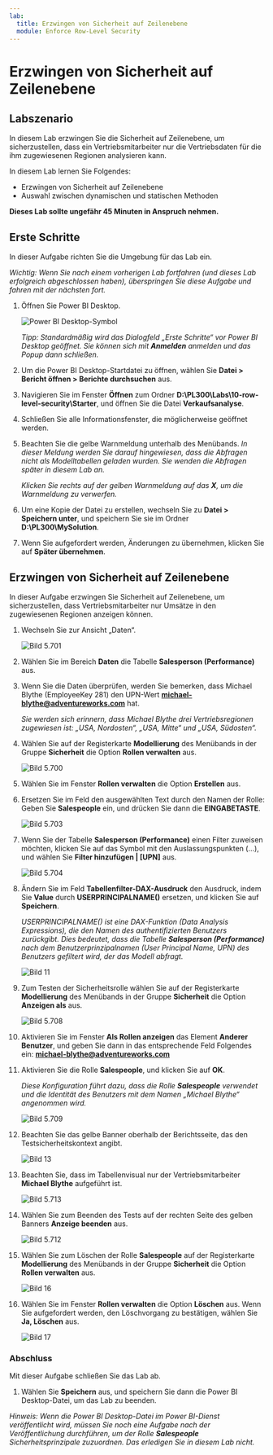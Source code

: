 ```yaml
---
lab:
  title: Erzwingen von Sicherheit auf Zeilenebene
  module: Enforce Row-Level Security
---
```



# **Erzwingen von Sicherheit auf Zeilenebene**

## **Labszenario**

In diesem Lab erzwingen Sie die Sicherheit auf Zeilenebene, um sicherzustellen, dass ein Vertriebsmitarbeiter nur die Vertriebsdaten für die ihm zugewiesenen Regionen analysieren kann.

In diesem Lab lernen Sie Folgendes:

- Erzwingen von Sicherheit auf Zeilenebene
- Auswahl zwischen dynamischen und statischen Methoden

**Dieses Lab sollte ungefähr 45 Minuten in Anspruch nehmen.**

## **Erste Schritte**

In dieser Aufgabe richten Sie die Umgebung für das Lab ein.

*Wichtig: Wenn Sie nach einem vorherigen Lab fortfahren (und dieses Lab erfolgreich abgeschlossen haben), überspringen Sie diese Aufgabe und fahren mit der nächsten fort.*

1. Öffnen Sie Power BI Desktop.

    ![Power BI Desktop-Symbol](Linked_image_Files/02-load-data-with-power-query-in-power-bi-desktop_image1.png)

    *Tipp: Standardmäßig wird das Dialogfeld „Erste Schritte“ vor Power BI Desktop geöffnet. Sie können sich mit **Anmelden** anmelden und das Popup dann schließen.*

1. Um die Power BI Desktop-Startdatei zu öffnen, wählen Sie **Datei > Bericht öffnen > Berichte durchsuchen** aus.

1. Navigieren Sie im Fenster **Öffnen** zum Ordner **D:\PL300\Labs\10-row-level-security\Starter**, und öffnen Sie die Datei **Verkaufsanalyse**.

1. Schließen Sie alle Informationsfenster, die möglicherweise geöffnet werden.

1. Beachten Sie die gelbe Warnmeldung unterhalb des Menübands. *In dieser Meldung werden Sie darauf hingewiesen, dass die Abfragen nicht als Modelltabellen geladen wurden. Sie wenden die Abfragen später in diesem Lab an.*
    
    *Klicken Sie rechts auf der gelben Warnmeldung auf das **X**, um die Warnmeldung zu verwerfen.*

1. Um eine Kopie der Datei zu erstellen, wechseln Sie zu **Datei > Speichern unter**, und speichern Sie sie im Ordner **D:\PL300\MySolution**.

1. Wenn Sie aufgefordert werden, Änderungen zu übernehmen, klicken Sie auf **Später übernehmen**.

## **Erzwingen von Sicherheit auf Zeilenebene**

In dieser Aufgabe erzwingen Sie Sicherheit auf Zeilenebene, um sicherzustellen, dass Vertriebsmitarbeiter nur Umsätze in den zugewiesenen Regionen anzeigen können.

1. Wechseln Sie zur Ansicht „Daten“.

   ![Bild 5.701](Linked_image_Files/04-configure-data-model-in-power-bi-desktop-advanced_image20.png)

1. Wählen Sie im Bereich **Daten** die Tabelle **Salesperson (Performance)** aus.


1. Wenn Sie die Daten überprüfen, werden Sie bemerken, dass Michael Blythe (EmployeeKey 281) den UPN-Wert **michael-blythe@adventureworks.com** hat.
    
    *Sie werden sich erinnern, dass Michael Blythe drei Vertriebsregionen zugewiesen ist: „USA, Nordosten“, „USA, Mitte“ und „USA, Südosten“.*

1. Wählen Sie auf der Registerkarte **Modellierung** des Menübands in der Gruppe **Sicherheit** die Option **Rollen verwalten** aus.

    ![Bild 5.700](Linked_image_Files/04-configure-data-model-in-power-bi-desktop-advanced_image21.png)

1. Wählen Sie im Fenster **Rollen verwalten** die Option **Erstellen** aus.

1. Ersetzen Sie im Feld den ausgewählten Text durch den Namen der Rolle: Geben Sie **Salespeople** ein, und drücken Sie dann die **EINGABETASTE**.

   ![Bild 5.703](Linked_image_Files/04-configure-data-model-in-power-bi-desktop-advanced_image23.png)

1. Wenn Sie der Tabelle **Salesperson (Performance)** einen Filter zuweisen möchten, klicken Sie auf das Symbol mit den Auslassungspunkten (...), und wählen Sie **Filter hinzufügen \| [UPN]** aus.

   ![Bild 5.704](Linked_image_Files/04-configure-data-model-in-power-bi-desktop-advanced_image24.png)

1. Ändern Sie im Feld **Tabellenfilter-DAX-Ausdruck** den Ausdruck, indem Sie **Value** durch **USERPRINCIPALNAME()** ersetzen, und klicken Sie auf **Speichern**.
    
    *USERPRINCIPALNAME() ist eine DAX-Funktion (Data Analysis Expressions), die den Namen des authentifizierten Benutzers zurückgibt. Dies bedeutet, dass die Tabelle **Salesperson (Performance)** nach dem Benutzerprinzipalnamen (User Principal Name, UPN) des Benutzers gefiltert wird, der das Modell abfragt.*

   ![Bild 11](Linked_image_Files/04-configure-data-model-in-power-bi-desktop-advanced_image25.png)

1. Zum Testen der Sicherheitsrolle wählen Sie auf der Registerkarte **Modellierung** des Menübands in der Gruppe **Sicherheit** die Option **Anzeigen als** aus.

   ![Bild 5.708](Linked_image_Files/04-configure-data-model-in-power-bi-desktop-advanced_image27.png)

1. Aktivieren Sie im Fenster **Als Rollen anzeigen** das Element **Anderer Benutzer**, und geben Sie dann in das entsprechende Feld Folgendes ein: **michael-blythe@adventureworks.com**

1. Aktivieren Sie die Rolle **Salespeople**, und klicken Sie auf **OK**.
    
    *Diese Konfiguration führt dazu, dass die Rolle **Salespeople** verwendet und die Identität des Benutzers mit dem Namen „Michael Blythe“ angenommen wird.*

   ![Bild 5.709](Linked_image_Files/04-configure-data-model-in-power-bi-desktop-advanced_image28.png)

1. Beachten Sie das gelbe Banner oberhalb der Berichtsseite, das den Testsicherheitskontext angibt.

   ![Bild 13](Linked_image_Files/04-configure-data-model-in-power-bi-desktop-advanced_image30.png)

1. Beachten Sie, dass im Tabellenvisual nur der Vertriebsmitarbeiter **Michael Blythe** aufgeführt ist.

   ![Bild 5.713](Linked_image_Files/04-configure-data-model-in-power-bi-desktop-advanced_image31.png)

1. Wählen Sie zum Beenden des Tests auf der rechten Seite des gelben Banners **Anzeige beenden** aus.

   ![Bild 5.712](Linked_image_Files/04-configure-data-model-in-power-bi-desktop-advanced_image32.png)

1. Wählen Sie zum Löschen der Rolle **Salespeople** auf der Registerkarte **Modellierung** des Menübands in der Gruppe **Sicherheit** die Option **Rollen verwalten** aus.

   ![Bild 16](Linked_image_Files/04-configure-data-model-in-power-bi-desktop-advanced_image33.png)

1. Wählen Sie im Fenster **Rollen verwalten** die Option **Löschen** aus. Wenn Sie aufgefordert werden, den Löschvorgang zu bestätigen, wählen Sie **Ja, Löschen** aus.

   ![Bild 17](Linked_image_Files/04-configure-data-model-in-power-bi-desktop-advanced_image34.png)

### **Abschluss**

Mit dieser Aufgabe schließen Sie das Lab ab.

1. Wählen Sie **Speichern** aus, und speichern Sie dann die Power BI Desktop-Datei, um das Lab zu beenden.

*Hinweis: Wenn die Power BI Desktop-Datei im Power BI-Dienst veröffentlicht wird, müssen Sie noch eine Aufgabe nach der Veröffentlichung durchführen, um der Rolle **Salespeople** Sicherheitsprinzipale zuzuordnen. Das erledigen Sie in diesem Lab nicht.*
